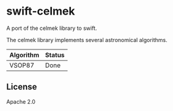 # swift-celmek

A port of the celmek library to swift.

The celmek library implements several astronomical algorithms.

| Algorithm | Status
| --- | --- 
| VSOP87 | Done

## License

Apache 2.0
